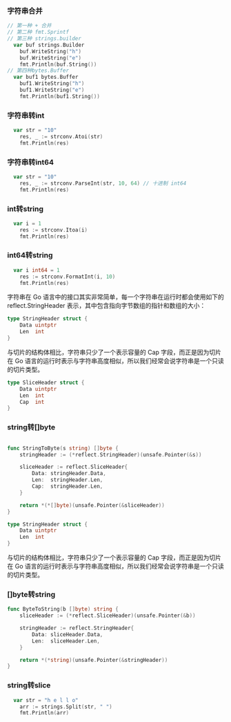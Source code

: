 ### 字符串合并

```go
// 第一种 + 合并
// 第二种 fmt.Sprintf
// 第三种 strings.builder
  var buf strings.Builder
	buf.WriteString("h")
	buf.WriteString("e")
	fmt.Println(buf.String())
// 第四种bytes.Buffer
  var buf1 bytes.Buffer
	buf1.WriteString("h")
	buf1.WriteString("e")
	fmt.Println(buf1.String())
```



### 字符串转int

```go
  var str = "10"
	res, _ := strconv.Atoi(str)
	fmt.Println(res)
```



### 字符串转int64

```go
  var str = "10"
	res, _ := strconv.ParseInt(str, 10, 64) // 十进制 int64
	fmt.Println(res)
```



### int转string

```go
  var i = 1
	res := strconv.Itoa(i)
	fmt.Println(res)
```



### int64转string

```go
  var i int64 = 1
	res := strconv.FormatInt(i, 10)
	fmt.Println(res)
```

字符串在 Go 语言中的接口其实非常简单，每一个字符串在运行时都会使用如下的 reflect.StringHeader 表示，其中包含指向字节数组的指针和数组的大小：

```go
type StringHeader struct {
	Data uintptr
	Len  int
}
```
与切片的结构体相比，字符串只少了一个表示容量的 Cap 字段，而正是因为切片在 Go 语言的运行时表示与字符串高度相似，所以我们经常会说字符串是一个只读的切片类型。

```go
type SliceHeader struct {
	Data uintptr
	Len  int
	Cap  int
}
```
### string转[]byte

```go

func StringToByte(s string) []byte {
	stringHeader := (*reflect.StringHeader)(unsafe.Pointer(&s))

	sliceHeader := reflect.SliceHeader{
		Data: stringHeader.Data,
		Len:  stringHeader.Len,
		Cap:  stringHeader.Len,
	}

	return *(*[]byte)(unsafe.Pointer(&sliceHeader))
}
```

```go
type StringHeader struct {
	Data uintptr
	Len  int
}
```
与切片的结构体相比，字符串只少了一个表示容量的 Cap 字段，而正是因为切片在 Go 语言的运行时表示与字符串高度相似，所以我们经常会说字符串是一个只读的切片类型。


### []byte转string

```go
func ByteToString(b []byte) string {
	sliceHeader := (*reflect.SliceHeader)(unsafe.Pointer(&b))

	stringHeader := reflect.StringHeader{
		Data: sliceHeader.Data,
		Len:  sliceHeader.Len,
	}

	return *(*string)(unsafe.Pointer(&stringHeader))
}
```



### string转slice

```go
  var str = "h e l l o"
	arr := strings.Split(str, " ")
	fmt.Println(arr)
```

